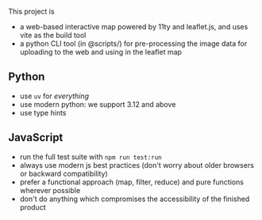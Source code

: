 This project is

- a web-based interactive map powered by 11ty and leaflet.js, and uses vite as
  the build tool
- a python CLI tool (in @scripts/) for pre-processing the image data for
  uploading to the web and using in the leaflet map

## Python

- use `uv` for _everything_
- use modern python: we support 3.12 and above
- use type hints

## JavaScript

- run the full test suite with `npm run test:run`
- always use modern js best practices (don't worry about older browsers or
  backward compatibility)
- prefer a functional approach (map, filter, reduce) and pure functions wherever
  possible
- don't do anything which compromises the accessibility of the finished product
